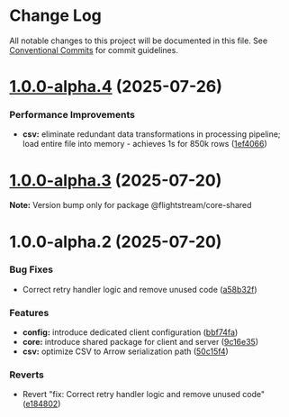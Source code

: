 # Change Log

All notable changes to this project will be documented in this file.
See [Conventional Commits](https://conventionalcommits.org) for commit guidelines.

# [1.0.0-alpha.4](https://github.com/ggauravr/flightstream/compare/@flightstream/core-shared@1.0.0-alpha.3...@flightstream/core-shared@1.0.0-alpha.4) (2025-07-26)


### Performance Improvements

* **csv:** eliminate redundant data transformations in processing pipeline; load entire file into memory - achieves 1s for 850k rows ([1ef4066](https://github.com/ggauravr/flightstream/commit/1ef4066c6b35883263b5264e6269680bd989661f))





# [1.0.0-alpha.3](https://github.com/ggauravr/flightstream/compare/@flightstream/core-shared@1.0.0-alpha.2...@flightstream/core-shared@1.0.0-alpha.3) (2025-07-20)

**Note:** Version bump only for package @flightstream/core-shared





# 1.0.0-alpha.2 (2025-07-20)


### Bug Fixes

* Correct retry handler logic and remove unused code ([a58b32f](https://github.com/ggauravr/flightstream/commit/a58b32fdb7b8b70680edb2919a8bdca3f71015e1))


### Features

* **config:** introduce dedicated client configuration ([bbf74fa](https://github.com/ggauravr/flightstream/commit/bbf74faf496a6dce76d20ff42ceb269ee62a79c5))
* **core:** introduce shared package for client and server ([9c16e35](https://github.com/ggauravr/flightstream/commit/9c16e3596e2a63d09974d58343ece8248a604da4))
* **csv:** optimize CSV to Arrow serialization path ([50c15f4](https://github.com/ggauravr/flightstream/commit/50c15f41f25603ca47d769a7f26bcb36c9a6547a))


### Reverts

* Revert "fix: Correct retry handler logic and remove unused code" ([e184802](https://github.com/ggauravr/flightstream/commit/e1848020cdd074d8dd9d66e12139ce1f4c01d68a))
